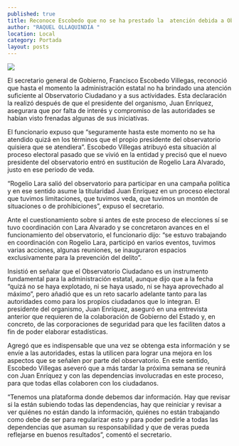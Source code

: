```yaml
---
published: true
title: Reconoce Escobedo que no se ha prestado la  atención debida a Observatorio Ciudadano
author: "RAQUEL OLLAQUINDIA "
location: Local
category: Portada
layout: posts
---
```


![](http://i.imgur.com/Uzs1670m.jpg)

El secretario general de Gobierno, Francisco Escobedo Villegas, reconoció que hasta el momento la administración estatal no ha brindado una atención suficiente al Observatorio Ciudadano y a sus actividades. 
Esta declaración la realizó después de que el presidente del organismo, Juan Enríquez, asegurara que por falta de interés y compromiso de las autoridades se habían visto frenadas algunas de sus iniciativas.

El funcionario expuso que “seguramente hasta este momento no se ha atendido quizá en los términos que el propio presidente del observatorio quisiera que se atendiera”.
Escobedo Villegas atribuyó esta situación al proceso electoral pasado que se vivió en la entidad y precisó que el nuevo presidente del observatorio entró en sustitución de Rogelio Lara Alvarado, justo en ese periodo de veda.

“Rogelio Lara salió del observatorio para participar en una campaña política y en ese sentido asume la titularidad Juan Enríquez en un proceso electoral que tuvimos limitaciones, que tuvimos veda, que tuvimos un montón de situaciones o de prohibiciones”, expuso el secretario.

Ante el cuestionamiento sobre si antes de este proceso de elecciones sí se tuvo coordinación con Lara Alvarado y se concretaron avances en el funcionamiento del observatorio, el funcionario dijo: “se estuvo trabajando en coordinación con Rogelio Lara, participó en varios eventos, tuvimos varias acciones, algunas reuniones, se inauguraron espacios exclusivamente para la prevención del delito”. 

Insistió en señalar que el Observatorio Ciudadano es un instrumento fundamental para la administración estatal, aunque dijo que a la fecha “quizá no se haya explotado, ni se haya usado, ni se haya aprovechado al máximo”, pero añadió que es un reto sacarlo adelante tanto para las autoridades como para los propios ciudadanos que lo integran.
El presidente del organismo, Juan Enríquez, aseguró en una entrevista anterior que requieren de la colaboración de Gobierno del Estado y, en concreto, de las corporaciones de seguridad para que les faciliten datos a fin de poder elaborar estadísticas. 

Agregó que es indispensable que una vez se obtenga esta información y se envíe a las autoridades, estas la utilicen para lograr una mejora en los aspectos que se señalen por parte del observatorio.
En este sentido, Escobedo Villegas aseveró que a más tardar la próxima semana se reunirá con Juan Enríquez y con las dependencias involucradas en este proceso, para que todas ellas colaboren con los ciudadanos.

“Tenemos una plataforma donde debemos dar información. Hay que revisar si la están subiendo todas las dependencias, hay que reiniciar y revisar a ver quiénes no están dando la información, quiénes no están trabajando como debe de ser para regularizar esto y para poder pedirle a todas las dependencias que asuman su responsabilidad y que de veras pueda reflejarse en buenos resultados”, comentó el secretario.

